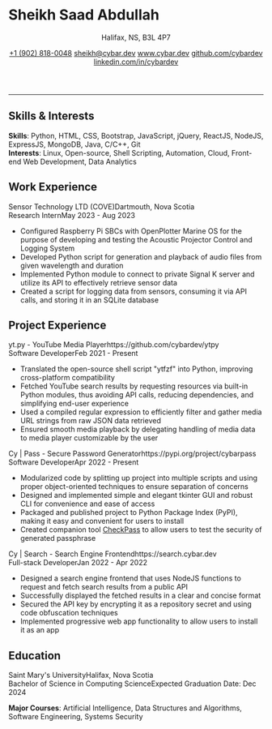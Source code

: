 # Sheikh Saad Abdullah

<header>
<p>Halifax, NS, B3L 4P7</p>
<section>
<a href='tel:+19028180048'>+1 (902) 818-0048</a>
<a href='mailto:sheikh@cybar.dev'>sheikh@cybar.dev</a>
<a href='https://www.cybar.dev'>www.cybar.dev</a>
<a href='https://github.com/cybardev'>github.com/cybardev</a>
<a href='https://www.linkedin.com/in/cybardev'>linkedin.com/in/cybardev</a>
</section>
</header>

---

## Skills & Interests

**Skills**: Python, HTML, CSS, Bootstrap, JavaScript, jQuery, ReactJS, NodeJS, ExpressJS, MongoDB, Java, C/C++, Git  
**Interests**: Linux, Open-source, Shell Scripting, Automation, Cloud, Front-end Web Development, Data Analytics

## Work Experience

<div class='xp-h'><span>Sensor Technology LTD (COVE)</span><span>Dartmouth, Nova Scotia</span></div>
<div class='xp-s'><span>Research Intern</span><span>May 2023 - Aug 2023</span></div>

- Configured Raspberry Pi SBCs with OpenPlotter Marine OS for the purpose of developing and testing the Acoustic Projector Control and Logging System
- Developed Python script for generation and playback of audio files from given wavelength and duration
- Implemented Python module to connect to private Signal K server and utilize its API to effectively retrieve sensor data
- Created a script for logging data from sensors, consuming it via API calls, and storing it in an SQLite database

## Project Experience

<div class='xp-h'><span>yt.py - YouTube Media Player</span><span>https://github.com/cybardev/ytpy</span></div>
<div class='xp-s'><span>Software Developer</span><span>Feb 2021 - Present</span></div>

- Translated the open-source shell script "ytfzf" into Python, improving cross-platform compatibility
- Fetched YouTube search results by requesting resources via built-in Python modules, thus avoiding API calls, reducing dependencies, and simplifying end-user experience
- Used a compiled regular expression to efficiently filter and gather media URL strings from raw JSON data retrieved
- Ensured smooth media playback by delegating handling of media data to media player customizable by the user

<div class='xp-h'><span>Cy | Pass - Secure Password Generator</span><span>https://pypi.org/project/cybarpass</span></div>
<div class='xp-s'><span>Software Developer</span><span>Apr 2022 - Present</span></div>

- Modularized code by splitting up project into multiple scripts and using proper object-oriented techniques to ensure separation of concerns
- Designed and implemented simple and elegant tkinter GUI and robust CLI for convenience and ease of access
- Packaged and published project to Python Package Index (PyPI), making it easy and convenient for users to install
- Created companion tool [CheckPass](https://checkpass.cybar.dev) to allow users to test the security of generated passphrase

<div class='xp-h'><span>Cy | Search - Search Engine Frontend</span><span>https://search.cybar.dev</span></div>
<div class='xp-s'><span>Full-stack Developer</span><span>Jan 2022 - Apr 2022</span></div>

- Designed a search engine frontend that uses NodeJS functions to request and fetch search results from a public API
- Successfully displayed the fetched results in a clear and concise format
- Secured the API key by encrypting it as a repository secret and using code obfuscation techniques
- Implemented progressive web app functionality to allow users to install it as an app

## Education

<div class='xp-h'><span>Saint Mary's University</span><span>Halifax, Nova Scotia</span></div>
<div class='xp-s'><span>Bachelor of Science in Computing Science</span><span>Expected Graduation Date: Dec 2024</span></div>

**Major Courses**: Artificial Intelligence, Data Structures and Algorithms, Software Engineering, Systems Security
